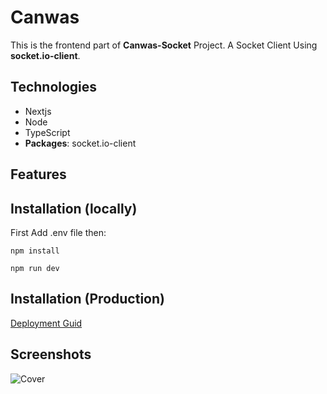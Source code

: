 # Canwas 
This is the frontend part of **Canwas-Socket** Project. A Socket Client Using **socket.io-client**. 



## Technologies

- Nextjs
- Node
- TypeScript
- **Packages**:  socket.io-client


## Features

## Installation (locally)

First Add .env file then:
```shell
npm install

npm run dev
```



## Installation (Production)

[Deployment Guid](https://dev.to/kunalukey/how-to-setup-and-deploy-a-mern-stack-project-for-free-5acl)

## Screenshots

![Cover](./cover.png)